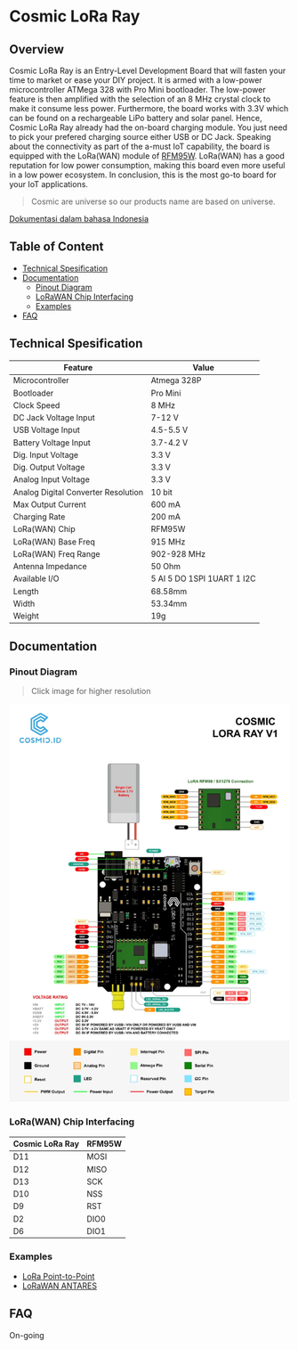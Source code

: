 # Cosmic LoRa Ray

## Overview

Cosmic LoRa Ray is an Entry-Level Development Board that will fasten your time to market or ease your DIY project. It is armed with a low-power microcontroller ATMega 328 with Pro Mini bootloader. The low-power feature is then amplified with the selection of an 8 MHz crystal clock to make it consume less power. Furthermore, the board works with 3.3V which can be found on a rechargeable LiPo battery and solar panel. Hence, Cosmic LoRa Ray already had the on-board charging module. You just need to pick your prefered charging source either USB or DC Jack. Speaking about the connectivity as part of the a-must IoT capability, the board is equipped with the LoRa(WAN) module of [RFM95W](https://cdn.sparkfun.com/assets/learn_tutorials/8/0/4/RFM95_96_97_98W.pdf). LoRa(WAN) has a good reputation for low power consumption, making this board even more useful in a low power ecosystem. In conclusion, this is the most go-to board for your IoT applications.

> Cosmic are universe so our products name are based on universe.

[Dokumentasi dalam bahasa Indonesia](id/)

## Table of Content

* [Technical Spesification](#technical-spesification)
* [Documentation](#documentation)
  * [Pinout Diagram](#pinout-diagram)
  * [LoRaWAN Chip Interfacing](#lorawan-chip-interfacing)
  * [Examples](#examples)
* [FAQ](#FAQ)

## Technical Spesification

| Feature                 |                    Value                |  
| ----------------------- | --------------------------------------- |
| Microcontroller         |                    Atmega 328P          |
| Bootloader              |                    Pro Mini             |
| Clock Speed             |                    8 MHz                |
| DC Jack Voltage Input   |                    7-12 V               |
| USB Voltage Input       |                    4.5-5.5 V            |
| Battery Voltage Input   |                    3.7-4.2 V            |
| Dig. Input Voltage      |                    3.3 V                |
| Dig. Output Voltage     |                    3.3 V                |
| Analog Input Voltage    |                    3.3 V                |
| Analog Digital Converter Resolution     |    10 bit               |
| Max Output Current      |                    600 mA               |
| Charging Rate           |                    200 mA               |
| LoRa(WAN) Chip          |                    RFM95W               |
| LoRa(WAN) Base Freq     |                    915 MHz              |
| LoRa(WAN) Freq Range    |                    902-928 MHz          |
| Antenna Impedance       |                    50 Ohm               |
| Available I/O           |                    5 AI 5 DO 1SPI 1UART 1 I2C |
| Length                  |                    68.58mm              |
| Width                   |                    53.34mm              |
| Weight                  |                    19g                  |

## Documentation

### Pinout Diagram

> Click image for higher resolution

[![Cosmic LoRa Ray Pinout](assets/pin-diagram.webp)](assets/pin-diagram.jpg "Cosmic LoRa Ray Pinout")

### LoRa(WAN) Chip Interfacing

| Cosmic LoRa Ray   | RFM95W |  
|-------------------|------- |
| D11               | MOSI   |
| D12               | MISO   |
| D13               | SCK    |
| D10               | NSS    |
| D9                | RST    |
| D2                | DIO0   |
| D6                | DIO1   |

### Examples

* [LoRa Point-to-Point](LoRa-P2P.md)
* [LoRaWAN ANTARES](LoRaWAN-ANTARES.md)

## FAQ

On-going
